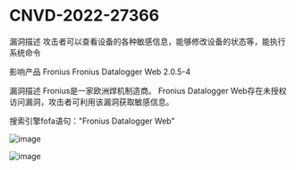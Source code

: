 # CNVD-2022-27366
漏洞描述
攻击者可以查看设备的各种敏感信息，能够修改设备的状态等，能执行系统命令

影响产品 	Fronius Fronius Datalogger Web 2.0.5-4 

漏洞描述 	Fronius是一家欧洲焊机制造商。 Fronius Datalogger Web存在未授权访问漏洞，攻击者可利用该漏洞获取敏感信息。

搜索引擎fofa语句："Fronius Datalogger Web"

![image](https://github.com/MY0723/CNVD-2022-27366-/assets/74171727/9bd3bc36-1768-4fbe-be14-811c04b47eea)

![image](https://github.com/MY0723/CNVD-2022-27366-/assets/74171727/93c84805-9fc4-4416-8fd4-979cc7fca5ad)

